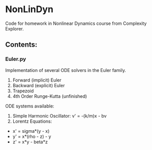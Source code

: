 # NonLinDyn
Code for homework in Nonlinear Dynamics course from Complexity Explorer.
## Contents:
### Euler.py
Implementation of several ODE solvers in the Euler family.
1. Forward (implicit) Euler
2. Backward (explicit) Euler
3. Trapezoid
4. 4th Order Runge-Kutta (unfinished)

ODE systems available:
1. Simple Harmonic Oscillator: v' = -(k/m)x - bv
2. Lorentz Equations: 
 - x' = sigma\*(y - x)
 - y' = x\*(rho - z) - y
 - z' = x\*y - beta\*z
